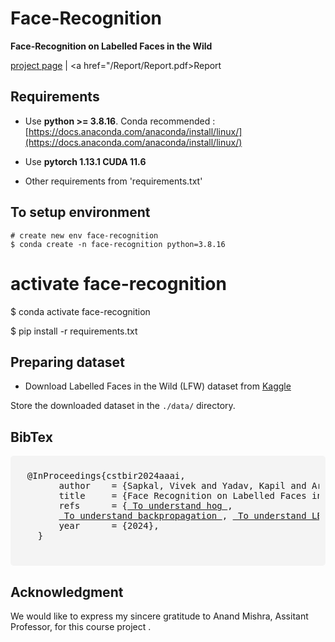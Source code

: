# Face-Recognition
**Face-Recognition on Labelled Faces in the Wild**

[project page](https://ykapil897.github.io/face-recognition/) | <a href="/Report/Report.pdf>Report</a>

## Requirements
* Use **python >= 3.8.16**. Conda recommended : [https://docs.anaconda.com/anaconda/install/linux/](https://docs.anaconda.com/anaconda/install/linux/)

* Use **pytorch 1.13.1 CUDA 11.6**
* Other requirements from 'requirements.txt' 

## To setup environment
```
# create new env face-recognition
$ conda create -n face-recognition python=3.8.16
```


# activate face-recognition
$ conda activate face-recognition

$ pip install -r requirements.txt

## Preparing dataset
- Download Labelled Faces in the Wild (LFW) dataset from [Kaggle](https://www.kaggle.com/datasets/jessicali9530/lfw-dataset)

Store the downloaded dataset in the `./data/` directory.

## BibTex
<div style="background-color: #f4f4f4; padding: 10px; border-radius: 5px;">
  <pre>
  @InProceedings{cstbir2024aaai,
        author    = {Sapkal, Vivek and Yadav, Kapil and Arsewad, Bagwan and Gavankar, Heramb and Patel, Raj and Suhani and Jateen},
        title     = {Face Recognition on Labelled Faces in the Wild (Dataset)},
        refs      = {<a href="https://www.analyticsvidhya.com/blog/2019/09/feature-engineering-images-introduction-hog-feature-descriptor/"> To understand hog </a>, 
        <a href="http://neuralnetworksanddeeplearning.com/chap2.html"> To understand backpropagation </a>, <a href="https://medium.com/swlh/local-binary-pattern-algorithm-the-math-behind-it-%EF%B8%8F-edf7b0e1c8b3"> To understand LBP </a>}
        year      = {2024},
    }      
  </pre>
</div>

## Acknowledgment
We would like to express my sincere gratitude to Anand Mishra, Assitant Professor, for this course project .
